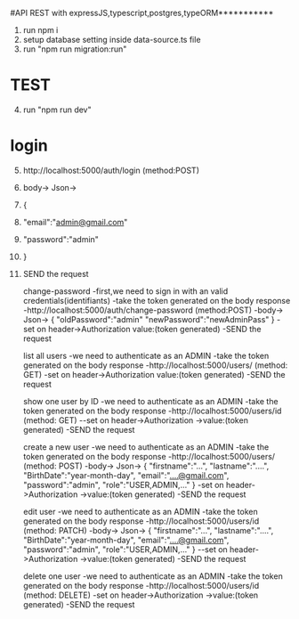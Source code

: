 #API REST with expressJS,typescript,postgres,typeORM***********
1. run npm i
2. setup database setting inside data-source.ts file
3. run "npm run migration:run"

#	TEST
4. run "npm run dev"
#	login
5. http://localhost:5000/auth/login (method:POST)
6. body-> Json->
7. {
8.	"email":"admin@gmail.com"
9.	"password":"admin"
10. }
11. SEND the request

	change-password
-first,we need to sign in with an valid credentials(identifiants)
-take the token generated on the body response
-http://localhost:5000/auth/change-password (method:POST)
-body-> Json->
{
	"oldPassword":"admin"
	"newPassword":"newAdminPass"
}
-set on header->Authorization   value:(token generated)
-SEND the request

	list all users
-we need to authenticate as an ADMIN
-take the token generated on the body response
-http://localhost:5000/users/ (method: GET)
-set on header->Authorization   value:(token generated)
-SEND the request

	show one user by ID
-we need to authenticate as an ADMIN
-take the token generated on the body response
-http://localhost:5000/users/id (method: GET)
--set on header->Authorization ->value:(token generated)
-SEND the request

	create a new user
-we need to authenticate as an ADMIN
-take the token generated on the body response
-http://localhost:5000/users/ (method: POST)
-body-> Json->
{
	"firstname":"...",
	"lastname":"....",
	"BirthDate":"year-month-day",
	"email":"....@gmail.com",
	"password":"admin",
	"role":"USER,ADMIN,..."
}
-set on header->Authorization ->value:(token generated)
-SEND the request

	edit user
-we need to authenticate as an ADMIN
-take the token generated on the body response
-http://localhost:5000/users/id (method: PATCH)
-body-> Json->
{
	"firstname":"...",
	"lastname":"....",
	"BirthDate":"year-month-day",
	"email":"....@gmail.com",
	"password":"admin",
	"role":"USER,ADMIN,..."
}
--set on header->Authorization ->value:(token generated)
-SEND the request

	delete one user
-we need to authenticate as an ADMIN
-take the token generated on the body response
-http://localhost:5000/users/id (method: DELETE)
-set on header->Authorization ->value:(token generated)
-SEND the request

